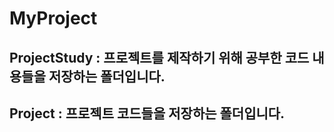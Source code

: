 # MyProject

## ProjectStudy : 프로젝트를 제작하기 위해 공부한 코드 내용들을 저장하는 폴더입니다.
## Project : 프로젝트 코드들을 저장하는 폴더입니다.
